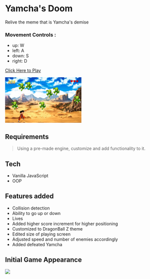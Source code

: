 # Yamcha's Doom

Relive the meme that is Yamcha's demise

### Movement Controls :

- up: W
- left: A
- down: S
- right: D

[Click Here to Play](https://yamchas-doom.netlify.app/)

<img src="./images/pic1.png" style="width:250px">

## Requirements

> Using a pre-made engine, customize and add functionality to it.

## Tech

- Vanilla JavaScript
- OOP

## Features added

- Collision detection
- Ability to go up or down
- Lives
- Added higher score increment for higher positioning
- Customized to DragonBall Z theme
- Edited size of playing screen
- Adjusted speed and number of enemies accordingly
- Added defeated Yamcha

## Initial Game Appearance

<img src="./images/screenshot.png" style="width:150px">

